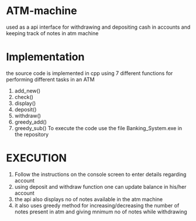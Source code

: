 # ATM-machine
used as a api interface for withdrawing and depositing cash in accounts and keeping track of notes in atm machine

# Implementation
 the source code is implemented in cpp using 7 different functions for performing different tasks in an ATM
 1. add_new()
 2. check()
 3. display()
 4. deposit()
 5. withdraw()
 6. greedy_add()
 7. greedy_sub()
     To execute the code use the file Banking_System.exe in the repository 
  
  # EXECUTION
  1. Follow the instructions on the console screen to enter details regarding account
  2. using deposit and withdraw function one can update balance in his/her account
  3. the api also displays no of notes available in the atm machine
  4. it also uses greedy method for increasing/decreasing the number of notes present in atm and giving mnimum no of notes while withdrawing
   
   
   
   
